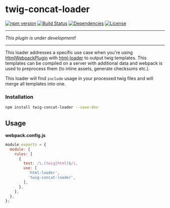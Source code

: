 # twig-concat-loader

[![npm version](https://badge.fury.io/js/twig-concat-loader.svg)](https://badge.fury.io/js/twig-concat-loader)
[![Build Status](https://travis-ci.com/rafalmaciejewski/twig-concat-loader.svg?branch=master)](https://travis-ci.com/rafalmaciejewski/twig-concat-loader)
[![Dependencies](https://img.shields.io/david/rafalmaciejewski/twig-concat-loader.svg)](https://david-dm.org/rafalmaciejewski/twig-concat-loader)
[![License](http://img.shields.io/:license-mit-blue.svg)](http://badges.mit-license.org)

---

*This plugin is under development!*

---

This loader addresses a specific use case when you're using [HtmlWebpackPlugin](https://github.com/jantimon/html-webpack-plugin)
with [html-loader](https://github.com/webpack-contrib/html-loader) to output twig templates. This templates
can be compiled on a server with additional data and webpack is used to preprocess them (to inline assets, generate checksums etc.).

This loader will find `include` usage in your processed twig files and will merge all templates into one.

### Installation

```bash
npm install twig-concat-loader --save-dev
```

## Usage

**webpack.config.js**

```js
module.exports = {
  module: {
    rules: [
      {
        test: /\.(twig|html)$/i,
        use: [
          'html-loader',
          'twig-concat-loader',
        ],
      },
    ],
  },
};
```
